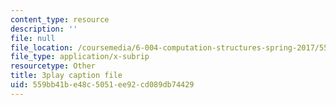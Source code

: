 ```yaml
---
content_type: resource
description: ''
file: null
file_location: /coursemedia/6-004-computation-structures-spring-2017/559bb41be48c5051ee92cd089db74429_Y_PNOmL_yqY.srt
file_type: application/x-subrip
resourcetype: Other
title: 3play caption file
uid: 559bb41b-e48c-5051-ee92-cd089db74429
---
```

